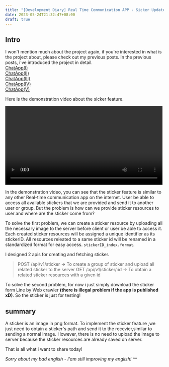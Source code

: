 ```yaml
---
title: "[Development Diary] Real Time Communication APP - Sicker Updated"
date: 2023-05-24T21:32:47+08:00
draft: true
---
```


## Intro
I won't mention much about the project again, if you're interested in what is the project about, please check out my previous posts. In the previous posts, i've introduced the project in detail.  
[ChatApp(I)](/post/chat-app-init/)  
[ChatApp(II)](/post/chat-app-demo/)  
[ChatApp(III)](/post/chat-app-update/)  
[ChatApp(IV)](/post/chat-app-final/)  
[ChatApp(V)](/post/chat-app-final/)  

Here is the demonstration video about the sicker feature. 

<video src="/videos/chat-app/sticker-demo.mp4" controls="controls" width="500"></video> 

In the demonstration video, you can see that the sticker feature is similar to any other Real-time communication app on the internet. User be able to access all available stickers that we are provided and send it to another user or group. But the problem is how can we provide sticker resources to user and where are the sticker come from?

To solve the first problem, we can create a sticker resource by uploading all the necessary image to the server before client or user be able to access it. Each created sticker resources will be assigned a unique identifier as its stickerID. All resources releated to a same sticker id will be renamed in a standardized format for easy access. `stickerID_index.format`.

I designed 2 apis for creating and fetching sticker.  
> POST /api/v1/sticker  -> To create a group of sticker and upload all related sticker to the server
> GET /api/v1/sticker/:id -> To obtain a related sticker resources with a given id

To solve the second problem, for now i just simply download the sticker form Line by Web crawler **(there is illegal problem if the app is published xD)**. So the sticker is just for testing!

## summary
A sticker is an image in png format. To implement the sticker feature ,we just need to obtain a sticker's path and send it to the recevier,similar to sending a normal image. However, there is no need to upload the image to server because the sticker resources are already saved on server.

That is all what i want to share today!

*Sorry about my bad english - I'am still improving my english! ^^*

